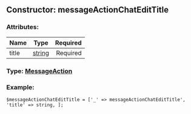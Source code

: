 ## Constructor: messageActionChatEditTitle  

### Attributes:

| Name     |    Type       | Required |
|----------|:-------------:|---------:|
|title|[string](../types/string.md) | Required|



### Type: [MessageAction](../types/MessageAction.md)


### Example:

```
$messageActionChatEditTitle = ['_' => messageActionChatEditTitle', 'title' => string, ];
```
